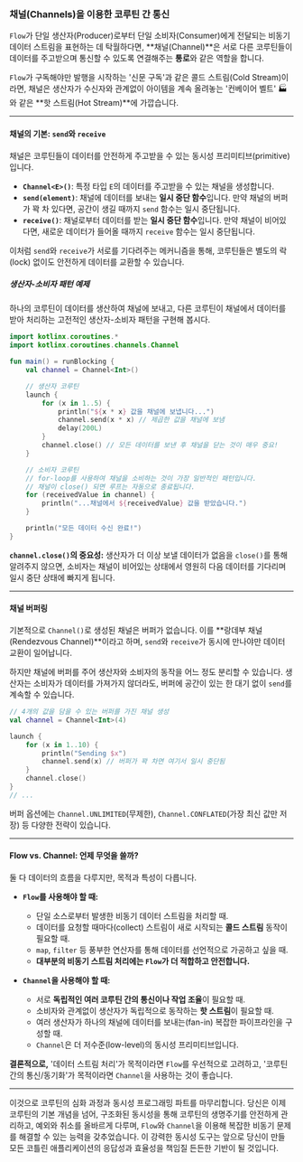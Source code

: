 ### 채널(Channels)을 이용한 코루틴 간 통신

`Flow`가 단일 생산자(Producer)로부터 단일 소비자(Consumer)에게 전달되는 비동기 데이터 스트림을 표현하는 데 탁월하다면, \*\*채널(Channel)\*\*은 서로 다른 코루틴들이 데이터를 주고받으며 통신할 수 있도록 연결해주는 **통로**와 같은 역할을 합니다.

`Flow`가 구독해야만 발행을 시작하는 '신문 구독'과 같은 콜드 스트림(Cold Stream)이라면, 채널은 생산자가 수신자와 관계없이 아이템을 계속 올려놓는 '컨베이어 벨트' 🏭와 같은 \*\*핫 스트림(Hot Stream)\*\*에 가깝습니다.

-----

#### 채널의 기본: `send`와 `receive`

채널은 코루틴들이 데이터를 안전하게 주고받을 수 있는 동시성 프리미티브(primitive)입니다.

  * **`Channel<E>()`**: 특정 타입 `E`의 데이터를 주고받을 수 있는 채널을 생성합니다.
  * **`send(element)`**: 채널에 데이터를 보내는 **일시 중단 함수**입니다. 만약 채널의 버퍼가 꽉 차 있다면, 공간이 생길 때까지 `send` 함수는 일시 중단됩니다.
  * **`receive()`**: 채널로부터 데이터를 받는 **일시 중단 함수**입니다. 만약 채널이 비어있다면, 새로운 데이터가 들어올 때까지 `receive` 함수는 일시 중단됩니다.

이처럼 `send`와 `receive`가 서로를 기다려주는 메커니즘을 통해, 코루틴들은 별도의 락(lock) 없이도 안전하게 데이터를 교환할 수 있습니다.

##### 생산자-소비자 패턴 예제

하나의 코루틴이 데이터를 생산하여 채널에 보내고, 다른 코루틴이 채널에서 데이터를 받아 처리하는 고전적인 생산자-소비자 패턴을 구현해 봅시다.

```kotlin
import kotlinx.coroutines.*
import kotlinx.coroutines.channels.Channel

fun main() = runBlocking {
    val channel = Channel<Int>()

    // 생산자 코루틴
    launch {
        for (x in 1..5) {
            println("${x * x} 값을 채널에 보냅니다...")
            channel.send(x * x) // 제곱한 값을 채널에 보냄
            delay(200L)
        }
        channel.close() // 모든 데이터를 보낸 후 채널을 닫는 것이 매우 중요!
    }

    // 소비자 코루틴
    // for-loop를 사용하여 채널을 소비하는 것이 가장 일반적인 패턴입니다.
    // 채널이 close() 되면 루프는 자동으로 종료됩니다.
    for (receivedValue in channel) {
        println("...채널에서 ${receivedValue} 값을 받았습니다.")
    }

    println("모든 데이터 수신 완료!")
}
```

**`channel.close()`의 중요성:** 생산자가 더 이상 보낼 데이터가 없음을 `close()`를 통해 알려주지 않으면, 소비자는 채널이 비어있는 상태에서 영원히 다음 데이터를 기다리며 일시 중단 상태에 빠지게 됩니다.

-----

#### 채널 버퍼링

기본적으로 `Channel()`로 생성된 채널은 버퍼가 없습니다. 이를 \*\*랑데부 채널(Rendezvous Channel)\*\*이라고 하며, `send`와 `receive`가 동시에 만나야만 데이터 교환이 일어납니다.

하지만 채널에 버퍼를 주어 생산자와 소비자의 동작을 어느 정도 분리할 수 있습니다. 생산자는 소비자가 데이터를 가져가지 않더라도, 버퍼에 공간이 있는 한 대기 없이 `send`를 계속할 수 있습니다.

```kotlin
// 4개의 값을 담을 수 있는 버퍼를 가진 채널 생성
val channel = Channel<Int>(4)

launch {
    for (x in 1..10) {
        println("Sending $x")
        channel.send(x) // 버퍼가 꽉 차면 여기서 일시 중단됨
    }
    channel.close()
}
// ...
```

버퍼 옵션에는 `Channel.UNLIMITED`(무제한), `Channel.CONFLATED`(가장 최신 값만 저장) 등 다양한 전략이 있습니다.

-----

#### Flow vs. Channel: 언제 무엇을 쓸까?

둘 다 데이터의 흐름을 다루지만, 목적과 특성이 다릅니다.

  * **`Flow`를 사용해야 할 때:**

      * 단일 소스로부터 발생한 비동기 데이터 스트림을 처리할 때.
      * 데이터를 요청할 때마다(collect) 스트림이 새로 시작되는 **콜드 스트림** 동작이 필요할 때.
      * `map`, `filter` 등 풍부한 연산자를 통해 데이터를 선언적으로 가공하고 싶을 때.
      * **대부분의 비동기 스트림 처리에는 `Flow`가 더 적합하고 안전합니다.**

  * **`Channel`을 사용해야 할 때:**

      * 서로 **독립적인 여러 코루틴 간의 통신이나 작업 조율**이 필요할 때.
      * 소비자와 관계없이 생산자가 독립적으로 동작하는 **핫 스트림**이 필요할 때.
      * 여러 생산자가 하나의 채널에 데이터를 보내는(fan-in) 복잡한 파이프라인을 구성할 때.
      * `Channel`은 더 저수준(low-level)의 동시성 프리미티브입니다.

**결론적으로,** '데이터 스트림 처리'가 목적이라면 `Flow`를 우선적으로 고려하고, '코루틴 간의 통신/동기화'가 목적이라면 `Channel`을 사용하는 것이 좋습니다.

-----

이것으로 코루틴의 심화 과정과 동시성 프로그래밍 파트를 마무리합니다. 당신은 이제 코루틴의 기본 개념을 넘어, 구조화된 동시성을 통해 코루틴의 생명주기를 안전하게 관리하고, 예외와 취소를 올바르게 다루며, `Flow`와 `Channel`을 이용해 복잡한 비동기 문제를 해결할 수 있는 능력을 갖추었습니다. 이 강력한 동시성 도구는 앞으로 당신이 만들 모든 코틀린 애플리케이션의 응답성과 효율성을 책임질 든든한 기반이 될 것입니다.